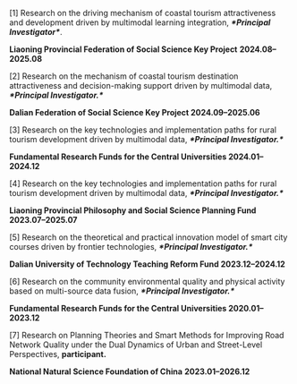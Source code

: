 [1] Research on the driving mechanism of coastal tourism attractiveness and development driven by multimodal learning integration, ***\*Principal Investigator\****.  

**Liaoning Provincial Federation of Social Science Key Project**       **2024.08–2025.08**        

[2] Research on the mechanism of coastal tourism destination attractiveness and decision-making support driven by multimodal data, ***\*Principal Investigator.\****

**Dalian Federation of Social Science Key Project                        2024.09–2025.06**

[3] Research on the key technologies and implementation paths for rural tourism development driven by multimodal data, ***\*Principal Investigator.\****

**Fundamental Research Funds for the Central Universities                2024.01–2024.12**

[4] Research on the key technologies and implementation paths for rural tourism development driven by multimodal data, ***\*Principal Investigator.\****

**Liaoning Provincial Philosophy and Social Science Planning Fund        2023.07–2025.07**

[5] Research on the theoretical and practical innovation model of smart city courses driven by frontier technologies, ***\*Principal Investigator.\****

**Dalian University of Technology Teaching Reform Fund                   2023.12–2024.12**

[6] Research on the community environmental quality and physical activity based on multi-source data fusion, ***\*Principal Investigator.\****

**Fundamental Research Funds for the Central Universities                2020.01–2023.12**

[7] Research on Planning Theories and Smart Methods for Improving Road Network Quality under the Dual Dynamics of Urban and Street-Level Perspectives, **participant.** 

**National Natural Science Foundation of China**             **2023.01–2026.12**